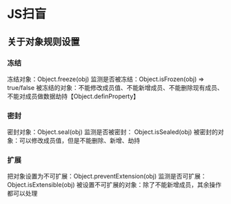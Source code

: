 # JS扫盲

## 关于对象规则设置

### 冻结

冻结对象：Object.freeze(obj)
监测是否被冻结：Object.isFrozen(obj) => true/false
被冻结的对象：不能修改成员值、不能新增成员、不能删除现有成员、不能对成员做数据劫持【Object.definProperty】

### 密封

密封对象：Object.seal(obj)
监测是否被密封： Object.isSealed(obj)
被密封的对象：可以修改成员值，但是不能删除、新增、劫持

### 扩展

把对象设置为不可扩展：Object.preventExtension(obj)
监测是否可扩展： Object.isExtensible(obj)
被设置不可扩展的对象：除了不能新增成员，其余操作都可以处理